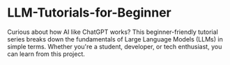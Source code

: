 # LLM-Tutorials-for-Beginner
Curious about how AI like ChatGPT works? This beginner-friendly tutorial series breaks down the fundamentals of ​​Large Language Models (LLMs)​​ in simple terms. Whether you're a student, developer, or tech enthusiast, you can learn from this project.
